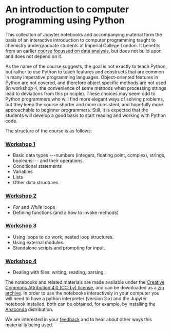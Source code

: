 # An introduction to computer programming using Python

This collection of Jupyter notebooks and accompanying material form the basis of an interactive introduction to computer
programming taught to chemistry undergraduate students at Imperial College London. It benefits from an earlier
[course focussed on data analysis](https://github.com/imperialchem/python-data-viz-intro),
but does not build upon and does not depend on it.

As the name of the course suggests, the goal is not exactly to teach Python, but rather to use Python to teach
features and constructs that are common in many imperative programming languages. Object-oriented features in
Python are not covered, and therefore object specific methods are not used (in workshop 4, the convenience of some methods
when processing strings lead to deviations from this principle). These choices may seem odd to Python programmers
who will find more elegant ways of solving problems, but they keep the course shorter and more consistent, and hopefully
more approachable to beginner programmers. Still, it is expected that the students will develop a good basis to start reading
and working with Python code.

The structure of the course is as follows:

### [Workshop 1](https://github.com/imperialchem/python-prog-intro/blob/master/prog_workshop1/prog_workshop1.ipynb)

* Basic data types ---numbers (integers, floating point, complex),  strings, booleans--- and their operations.
* Conditional statements
* Variables
* Lists
* Other data structures

### [Workshop 2](https://github.com/imperialchem/python-prog-intro/blob/master/prog_workshop2/prog_workshop2.ipynb)

* *For* and *While* loops
* Defining functions (and a how to invoke methods)

### [Workshop 3](https://github.com/imperialchem/python-prog-intro/blob/master/prog_workshop3/prog_workshop3.ipynb)

* Using loops to do work; nested loop structures.
* Using external modules.
* Standalone scripts and prompting for input.

### [Workshop 4](https://github.com/imperialchem/python-prog-intro/blob/master/prog_workshop4/prog_workshop4.ipynb)

* Dealing with files: writing, reading, parsing.

The notebooks and related materials are made available under the [Creative Commons Attribution 4.0 (CC-by) license](https://creativecommons.org/licenses/by/4.0/),
and can be downloaded as a [zip archive](https://github.com/imperialchem/python-prog-intro/archive/master.zip).
In order to use the notebooks interactively in your computer you will need to have a python interpreter (version 3.x)
and the Jupyter notebook installed, both can be obtained, for example, by installing the
[Anaconda](https://www.continuum.io/downloads) distribution.

We are interested in your [feedback](mailto:chemgit@imperial.ac.uk) and to hear about other ways this material is being used.
